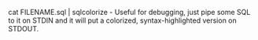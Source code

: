 cat FILENAME.sql | sqlcolorize - Useful for debugging, just pipe some
SQL to it on STDIN and it will put a colorized, syntax-highlighted
version on STDOUT.
